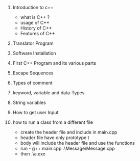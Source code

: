 1. Introduction to c++
    - what is C++ ?
    - usage of C++
    - History of C++
    - Features of C++


2. Translator Program
3. Software Installation
4. First C++ Program and its various parts
5. Escape Sequences
6. Types of comment
7. keyword, variable and data-Types
8. String variables
9. How to get user Input
10. how to run a class from a different file
    - create the header file and include in main.cpp
    - header file have only prototype t
    - body will include the header file and use the functions 
    - run - g++ main.cpp .\Message\Message.cpp
    - then .\a.exe
